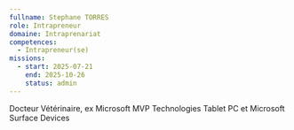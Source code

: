 ```yaml
---
fullname: Stephane TORRES
role: Intrapreneur
domaine: Intraprenariat
competences:
  - Intrapreneur(se)
missions:
  - start: 2025-07-21
    end: 2025-10-26
    status: admin
---
```

Docteur Vétérinaire, ex Microsoft MVP Technologies Tablet PC et Microsoft Surface Devices